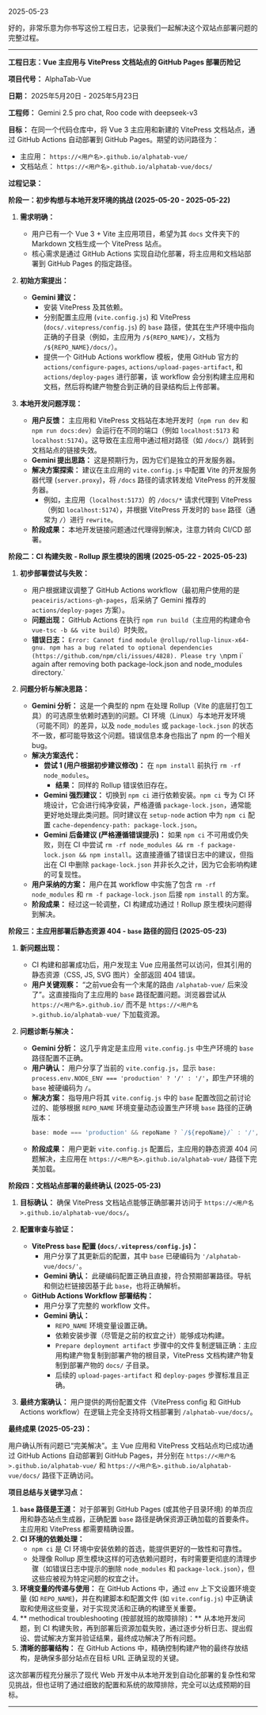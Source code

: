 2025-05-23

好的，非常乐意为你书写这份工程日志，记录我们一起解决这个双站点部署问题的完整过程。

---

**工程日志：Vue 主应用与 VitePress 文档站点的 GitHub Pages 部署历险记**

**项目代号：** AlphaTab-Vue

**日期：** 2025年5月20日 - 2025年5月23日

**工程师：** Gemini 2.5 pro chat, Roo code with deepseek-v3

**目标：** 在同一个代码仓库中，将 Vue 3 主应用和新建的 VitePress 文档站点，通过 GitHub Actions 自动部署到 GitHub Pages。期望的访问路径为：
* 主应用： `https://<用户名>.github.io/alphatab-vue/`
* 文档站点： `https://<用户名>.github.io/alphatab-vue/docs/`

**过程记录：**

**阶段一：初步构想与本地开发环境的挑战 (2025-05-20 - 2025-05-22)**

1.  **需求明确：**
    * 用户已有一个 Vue 3 + Vite 主应用项目，希望为其 `docs` 文件夹下的 Markdown 文档生成一个 VitePress 站点。
    * 核心需求是通过 GitHub Actions 实现自动化部署，将主应用和文档站部署到 GitHub Pages 的指定路径。

2.  **初始方案提出：**
    * **Gemini 建议：**
        * 安装 VitePress 及其依赖。
        * 分别配置主应用 (`vite.config.js`) 和 VitePress (`docs/.vitepress/config.js`) 的 `base` 路径，使其在生产环境中指向正确的子目录（例如，主应用为 `/${REPO_NAME}/`，文档为 `/${REPO_NAME}/docs/`）。
        * 提供一个 GitHub Actions workflow 模板，使用 GitHub 官方的 `actions/configure-pages`, `actions/upload-pages-artifact`, 和 `actions/deploy-pages` 进行部署，该 workflow 会分别构建主应用和文档，然后将构建产物整合到正确的目录结构后上传部署。

3.  **本地开发问题浮现：**
    * **用户反馈：** 主应用和 VitePress 文档站在本地开发时（`npm run dev` 和 `npm run docs:dev`）会运行在不同的端口（例如 `localhost:5173` 和 `localhost:5174`）。这导致在主应用中通过相对路径（如 `/docs/`）跳转到文档站点的链接失效。
    * **Gemini 提出思路：** 这是预期行为，因为它们是独立的开发服务器。
    * **解决方案探索：** 建议在主应用的 `vite.config.js` 中配置 Vite 的开发服务器代理 (`server.proxy`)，将 `/docs` 路径的请求转发给 VitePress 的开发服务器。
        * 例如，主应用（`localhost:5173`）的 `/docs/*` 请求代理到 VitePress（例如 `localhost:5174`），并根据 VitePress 开发时的 `base` 路径（通常为 `/`）进行 `rewrite`。
    * **阶段成果：** 本地开发链接问题通过代理得到解决，注意力转向 CI/CD 部署。

**阶段二：CI 构建失败 - Rollup 原生模块的困境 (2025-05-22 - 2025-05-23)**

1.  **初步部署尝试与失败：**
    * 用户根据建议调整了 GitHub Actions workflow（最初用户使用的是 `peaceiris/actions-gh-pages`，后采纳了 Gemini 推荐的 `actions/deploy-pages` 方案）。
    * **问题出现：** GitHub Actions 在执行 `npm run build`（主应用的构建命令 `vue-tsc -b && vite build`）时失败。
    * **错误日志：** `Error: Cannot find module @rollup/rollup-linux-x64-gnu. npm has a bug related to optional dependencies (https://github.com/npm/cli/issues/4828). Please try \`npm i\` again after removing both package-lock.json and node_modules directory.`

2.  **问题分析与解决思路：**
    * **Gemini 分析：** 这是一个典型的 npm 在处理 Rollup（Vite 的底层打包工具）的可选原生依赖时遇到的问题。CI 环境（Linux）与本地开发环境（可能不同）的差异，以及 `node_modules` 或 `package-lock.json` 的状态不一致，都可能导致这个问题。错误信息本身也指出了 npm 的一个相关 bug。
    * **解决方案迭代：**
        * **尝试 1 (用户根据初步建议修改)：** 在 `npm install` 前执行 `rm -rf node_modules`。
            * **结果：** 同样的 Rollup 错误依旧存在。
        * **Gemini 强烈建议：** 切换到 `npm ci` 进行依赖安装。`npm ci` 专为 CI 环境设计，它会进行纯净安装，严格遵循 `package-lock.json`，通常能更好地处理此类问题。同时建议在 `setup-node` action 中为 `npm ci` 配置 `cache-dependency-path: package-lock.json`。
        * **Gemini 后备建议 (严格遵循错误提示)：** 如果 `npm ci` 不可用或仍失败，则在 CI 中尝试 `rm -rf node_modules && rm -f package-lock.json && npm install`。这直接遵循了错误日志中的建议，但指出在 CI 中删除 `package-lock.json` 并非长久之计，因为它会影响构建的可复现性。
    * **用户采纳的方案：** 用户在其 workflow 中实施了包含 `rm -rf node_modules` 和 `rm -f package-lock.json` 后接 `npm install` 的方案。
    * **阶段成果：** 经过这一轮调整，CI 构建成功通过！Rollup 原生模块问题得到解决。

**阶段三：主应用部署后静态资源 404 - `base` 路径的回归 (2025-05-23)**

1.  **新问题出现：**
    * CI 构建和部署成功后，用户发现主 Vue 应用虽然可以访问，但其引用的静态资源（CSS, JS, SVG 图片）全部返回 404 错误。
    * **用户关键观察：** “之前vue会有一个末尾的路由 `/alphatab-vue/` 后来没了”。这直接指向了主应用的 `base` 路径配置问题。浏览器尝试从 `https://<用户名>.github.io/` 而不是 `https://<用户名>.github.io/alphatab-vue/` 下加载资源。

2.  **问题诊断与解决：**
    * **Gemini 分析：** 这几乎肯定是主应用 `vite.config.js` 中生产环境的 `base` 路径配置不正确。
    * **用户确认：** 用户分享了当前的 `vite.config.js`，显示 `base: process.env.NODE_ENV === 'production' ? '/' : '/'`，即生产环境的 `base` 被硬编码为 `/`。
    * **解决方案：** 指导用户将其 `vite.config.js` 中的 `base` 配置改回之前讨论过的、能够根据 `REPO_NAME` 环境变量动态设置生产环境 `base` 路径的正确版本：
        ```javascript
        base: mode === 'production' && repoName ? `/${repoName}/` : '/',
        ```
    * **阶段成果：** 用户更新 `vite.config.js` 配置后，主应用的静态资源 404 问题解决，主应用在 `https://<用户名>.github.io/alphatab-vue/` 路径下完美加载。

**阶段四：文档站点部署的最终确认 (2025-05-23)**

1.  **目标确认：** 确保 VitePress 文档站点能够正确部署并访问于 `https://<用户名>.github.io/alphatab-vue/docs/`。

2.  **配置审查与验证：**
    * **VitePress `base` 配置 (`docs/.vitepress/config.js`)：**
        * 用户分享了其更新后的配置，其中 `base` 已硬编码为 `'/alphatab-vue/docs/'`。
        * **Gemini 确认：** 此硬编码配置正确且直接，符合预期部署路径。导航和侧边栏链接因基于此 `base`，也将正确解析。
    * **GitHub Actions Workflow 部署结构：**
        * 用户分享了完整的 workflow 文件。
        * **Gemini 确认：**
            * `REPO_NAME` 环境变量设置正确。
            * 依赖安装步骤（尽管是之前的权宜之计）能够成功构建。
            * `Prepare deployment artifact` 步骤中的文件复制逻辑正确：主应用构建产物复制到部署产物的根目录，VitePress 文档构建产物复制到部署产物的 `docs/` 子目录。
            * 后续的 `upload-pages-artifact` 和 `deploy-pages` 步骤标准且正确。

3.  **最终方案确认：** 用户提供的两份配置文件（VitePress config 和 GitHub Actions workflow）在逻辑上完全支持将文档部署到 `/alphatab-vue/docs/`。

**最终成果 (2025-05-23)：**

用户确认所有问题已“完美解决”。主 Vue 应用和 VitePress 文档站点均已成功通过 GitHub Actions 自动部署到 GitHub Pages，并分别在 `https://<用户名>.github.io/alphatab-vue/` 和 `https://<用户名>.github.io/alphatab-vue/docs/` 路径下正确访问。

**项目总结与关键学习点：**

1.  **`base` 路径是王道：** 对于部署到 GitHub Pages (或其他子目录环境) 的单页应用和静态站点生成器，正确配置 `base` 路径是确保资源正确加载的首要条件。主应用和 VitePress 都需要精确设置。
2.  **CI 环境的依赖处理：**
    * `npm ci` 是 CI 环境中安装依赖的首选，能提供更好的一致性和可靠性。
    * 处理像 Rollup 原生模块这样的可选依赖问题时，有时需要更彻底的清理步骤（如错误日志中提示的删除 `node_modules` 和 `package-lock.json`），但这些应被视为特定问题的权宜之计。
3.  **环境变量的传递与使用：** 在 GitHub Actions 中，通过 `env` 上下文设置环境变量 (如 `REPO_NAME`)，并在构建脚本和配置文件 (如 `vite.config.js`) 中正确读取和使用这些变量，对于实现灵活和正确的构建至关重要。
4.  ** methodical troubleshooting (按部就班的故障排除)：** 从本地开发问题，到 CI 构建失败，再到部署后资源加载失败，通过逐步分析日志、提出假设、尝试解决方案并验证结果，最终成功解决了所有问题。
5.  **清晰的部署结构：** 在 GitHub Actions 中，精确控制构建产物的最终存放结构，是确保多部分站点在目标 URL 正确呈现的关键。

这次部署历程充分展示了现代 Web 开发中从本地开发到自动化部署的复杂性和常见挑战，但也证明了通过细致的配置和系统的故障排除，完全可以达成预期的目标。

---